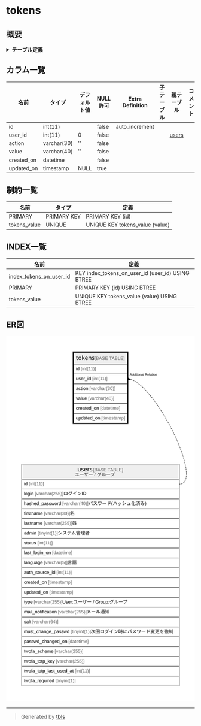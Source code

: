 # tokens

## 概要

<details>
<summary><strong>テーブル定義</strong></summary>

```sql
CREATE TABLE `tokens` (
  `id` int(11) NOT NULL AUTO_INCREMENT,
  `user_id` int(11) NOT NULL DEFAULT 0,
  `action` varchar(30) NOT NULL DEFAULT '',
  `value` varchar(40) NOT NULL DEFAULT '',
  `created_on` datetime NOT NULL,
  `updated_on` timestamp NULL DEFAULT NULL,
  PRIMARY KEY (`id`),
  UNIQUE KEY `tokens_value` (`value`),
  KEY `index_tokens_on_user_id` (`user_id`)
) ENGINE=InnoDB AUTO_INCREMENT=[Redacted by tbls] DEFAULT CHARSET=utf8mb4
```

</details>

## カラム一覧

| 名前         | タイプ         | デフォルト値       | NULL許可   | Extra Definition | 子テーブル      | 親テーブル             | コメント     |
| ---------- | ----------- | ------------ | -------- | ---------------- | ---------- | ----------------- | -------- |
| id         | int(11)     |              | false    | auto_increment   |            |                   |          |
| user_id    | int(11)     | 0            | false    |                  |            | [users](users.md) |          |
| action     | varchar(30) | ''           | false    |                  |            |                   |          |
| value      | varchar(40) | ''           | false    |                  |            |                   |          |
| created_on | datetime    |              | false    |                  |            |                   |          |
| updated_on | timestamp   | NULL         | true     |                  |            |                   |          |

## 制約一覧

| 名前           | タイプ         | 定義                              |
| ------------ | ----------- | ------------------------------- |
| PRIMARY      | PRIMARY KEY | PRIMARY KEY (id)                |
| tokens_value | UNIQUE      | UNIQUE KEY tokens_value (value) |

## INDEX一覧

| 名前                      | 定義                                                |
| ----------------------- | ------------------------------------------------- |
| index_tokens_on_user_id | KEY index_tokens_on_user_id (user_id) USING BTREE |
| PRIMARY                 | PRIMARY KEY (id) USING BTREE                      |
| tokens_value            | UNIQUE KEY tokens_value (value) USING BTREE       |

## ER図

![er](tokens.svg)

---

> Generated by [tbls](https://github.com/k1LoW/tbls)
